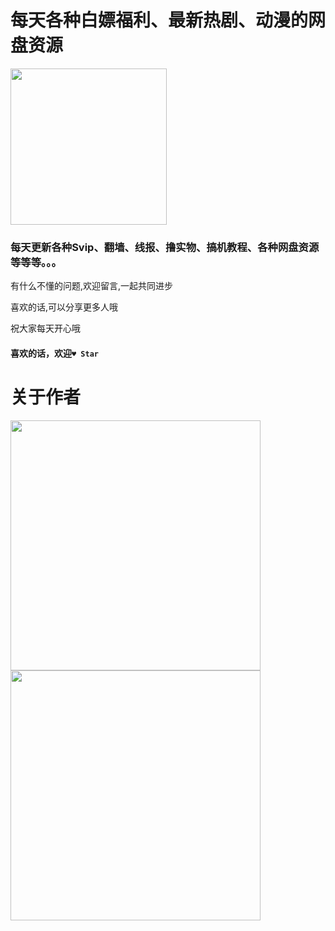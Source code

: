# 每天各种白嫖福利、最新热剧、动漫的网盘资源

<img src="http://z.aisaiya.com/d/file/201807/25409d63a8eee5029879b9d1ee8db012.png" width=250px;>    

### 每天更新各种Svip、翻墙、线报、撸实物、搞机教程、各种网盘资源等等等。。。

有什么不懂的问题,欢迎留言,一起共同进步  

喜欢的话,可以分享更多人哦

祝大家每天开心哦

#### 喜欢的话，欢迎`♥ Star`



# 关于作者  

<img src="http://inews.gtimg.com/newsapp_bt/0/12056549449/641" width=400px;>  
<img src="http://inews.gtimg.com/newsapp_bt/0/12056549448/641" width=400px;>  